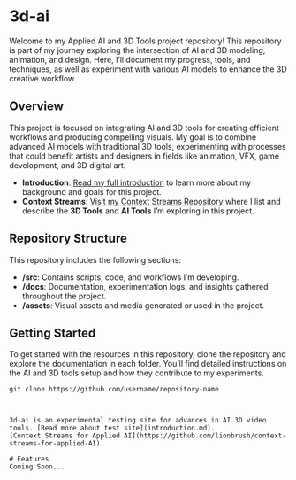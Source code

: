 # 3d-ai

Welcome to my Applied AI and 3D Tools project repository! This repository is part of my journey exploring the intersection of AI and 3D modeling, animation, and design. Here, I’ll document my progress, tools, and techniques, as well as experiment with various AI models to enhance the 3D creative workflow.

## Overview

This project is focused on integrating AI and 3D tools for creating efficient workflows and producing compelling visuals. My goal is to combine advanced AI models with traditional 3D tools, experimenting with processes that could benefit artists and designers in fields like animation, VFX, game development, and 3D digital art.

- **Introduction**: [Read my full introduction](introduction.md) to learn more about my background and goals for this project.
- **Context Streams**: [Visit my Context Streams Repository](https://github.com/username/context-streams-for-applied-AI) where I list and describe the **3D Tools** and **AI Tools** I’m exploring in this project.

## Repository Structure

This repository includes the following sections:
- **/src**: Contains scripts, code, and workflows I’m developing.
- **/docs**: Documentation, experimentation logs, and insights gathered throughout the project.
- **/assets**: Visual assets and media generated or used in the project.

## Getting Started

To get started with the resources in this repository, clone the repository and explore the documentation in each folder. You’ll find detailed instructions on the AI and 3D tools setup and how they contribute to my experiments.

```shell
git clone https://github.com/username/repository-name



3d-ai is an experimental testing site for advances in AI 3D video tools. [Read more about test site](introduction.md).
[Context Streams for Applied AI](https://github.com/lionbrush/context-streams-for-applied-AI)

# Features
Coming Soon...

